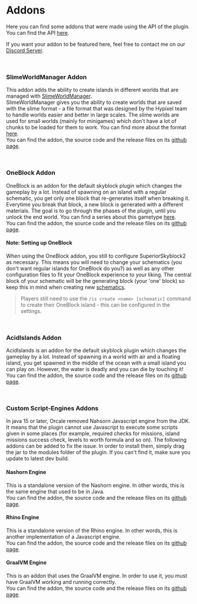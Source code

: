 # Addons
Here you can find some addons that were made using the API of the plugin.<br>
You can find the API [here](https://github.com/BG-Software-LLC/SuperiorSkyblock2/tree/dev/API/src/main/java/com/bgsoftware/superiorskyblock/api).<br>

If you want your addon to be featured here, feel free to contact me on our [Discord Server](https://bg-software.com/discord/).

<br>

### SlimeWorldManager Addon
This addon adds the ability to create islands in different worlds that are managed with [SlimeWorldManager](https://www.spigotmc.org/resources/69974/).<br>
SlimeWorldManager gives you the ability to create worlds that are saved with the slime format - a file format that was designed by the Hypixel team to handle worlds easier and better in large scales. The slime worlds are used for small worlds (mainly for minigames) which don't have a lot of chunks to be loaded for them to work. You can find more about the format [here](https://hypixel.net/threads/2190753/).<br>
You can find the addon, the source code and the release files on its [github page](https://github.com/OmerBenGera/SSB-SlimeWorldManager).<br>

<br>

### OneBlock Addon
OneBlock is an addon for the default skyblock plugin which changes the gameplay by a lot. Instead of spawning on an island with a regular schematic, you get only one block that re-generates itself when breaking it. Everytime you break that block, a new block is generated with a different materials. The goal is to go through the phases of the plugin, until you unlock the end world. You can find a series about this gametype [here](https://www.youtube.com/watch?v=_QihkN7cxas&list=PLXYjxAo4KISIdiqhoLW_f7Y62hYgHagQC).<br>
You can find the addon, the source code and the release files on its [github page](https://github.com/OmerBenGera/SSB-OneBlock).
#### Note: Setting up OneBlock
When using the OneBlock addon, you still to configure SuperiorSkyblock2 as necessary. This means you will need to change your schematics (you don't want regular islands for OneBlock do you?) as well as any other configuration files to fit your OneBlock experience to your liking. The central block of your schematic will be the generating block (your 'one' block) so keep this in mind when creating new [schematics](https://wiki.bg-software.com/#/superiorskyblock/schematics/).
> Players still need to use the `/is create <name> [schematic]` command to create their OneBlock island - this can be configured in the settings.


<br>

### AcidIslands Addon
AcidIslands is an addon for the default skyblock plugin which changes the gameplay by a lot. Instead of spawning in a world with air and a floating island, you get spawned in the middle of the ocean with a small island you can play on. However, the water is deadly and you can die by touching it!<br>
You can find the addon, the source code and the release files on its [github page](https://github.com/OmerBenGera/SSB-AcidIslands).<br>

<br>

### Custom Script-Engines Addons
In java 15 or later, Orcale removed Nahsorn Javascript engine from the JDK. It means that the plugin cannot use Javascript to execute some scripts given in some places (for example, required checks for missions, island missions success check, levels to worth formula and so on). The following addons can be added to fix the issue.
In order to install them, simply drag the jar to the modules folder of the plugin. If you can't find it, make sure you update to latest dev build.<br>

#### Nashorn Engine
This is a standalone version of the Nashorn engine. In other words, this is the same engine that used to be in Java.<br>
You can find the addon, the source code and the release files on its [github page](https://github.com/BG-Software-LLC/SuperiorSkyblock2-NashornEngine).<br>

#### Rhino Engine
This is a standalone version of the Rhino engine. In other words, this is another implementation of a Javascript engine.<br>
You can find the addon, the source code and the release files on its [github page](https://github.com/BG-Software-LLC/SuperiorSkyblock2-RhinoEngine).<br>

#### GraalVM Engine
This is an addon that uses the GraalVM engine. In order to use it, you must have GraalVM working and running correctly.<br>
You can find the addon, the source code and the release files on its [github page](https://github.com/BG-Software-LLC/SuperiorSkyblock2-GraalVMEngine).<br>
